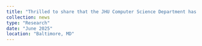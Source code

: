 ```yaml
---
title: "Thrilled to share that the JHU Computer Science Department has spotlighted LiftOn—our new tool for accurate cross-species genome annotation transfer—in their news article: <a href='https://www.cs.jhu.edu/news/solving-the-bottleneck-in-genome-biology/' target='_blank'>Solving the Bottleneck in Genome Biology</a>."
collection: news
type: "Research"
date: "June 2025"
location: "Baltimore, MD"
---
```

